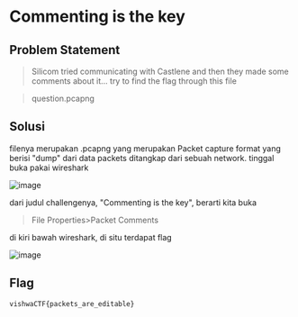 # Commenting is the key

## Problem Statement
> Silicom tried communicating with Castlene and then they made some comments about it... try to find the flag through this file

> question.pcapng

## Solusi

filenya merupakan .pcapng yang merupakan Packet capture format yang berisi "dump" dari data packets ditangkap dari sebuah network. tinggal buka pakai wireshark

![image](https://user-images.githubusercontent.com/73151823/111194982-57ff6c80-85ee-11eb-9d6a-866edb297e5d.png)

dari judul challengenya, "Commenting is the key", berarti kita buka 

> File Properties>Packet Comments 

di kiri bawah wireshark, di situ terdapat flag

![image](https://user-images.githubusercontent.com/73151823/111195547-f1c71980-85ee-11eb-9d35-911ec7f5ef80.png)

## Flag

```vishwaCTF{packets_are_editable}```
